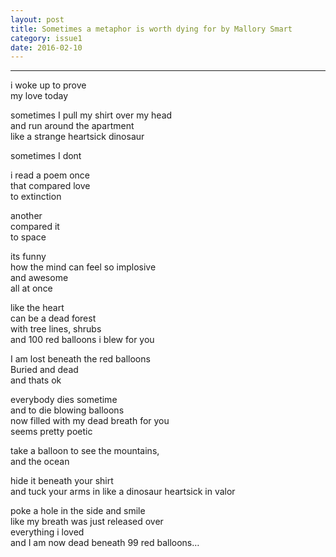 ```yaml
---
layout: post
title: Sometimes a metaphor is worth dying for by Mallory Smart
category: issue1
date: 2016-02-10
---
```


___

i  woke up to prove<br>
my love today<br>

sometimes I pull my shirt over my head <br>
and run around the apartment <br>
like a strange heartsick dinosaur

sometimes I dont

i read a poem once <br>
that compared love<br>
to extinction

another <br>
compared it <br>
to space

its funny <br>
how the mind can feel so implosive <br>
and awesome <br>
all at once

like the heart <br>
can be a dead forest <br>
with tree lines, shrubs<br>
and 100 red balloons i blew for you

I am lost beneath the red balloons<br>
Buried and dead<br>
and  thats ok 

everybody dies sometime <br>
and to die blowing balloons <br>
now filled with my dead breath for you<br>
seems pretty poetic

take a balloon to see the mountains,<br>
and the ocean 

hide it beneath your shirt <br>
and tuck your arms in like a dinosaur heartsick in valor

poke a hole in the side and smile <br>
like my breath was just released over <br>
everything i loved<br>
and I am now dead beneath 99 red balloons…